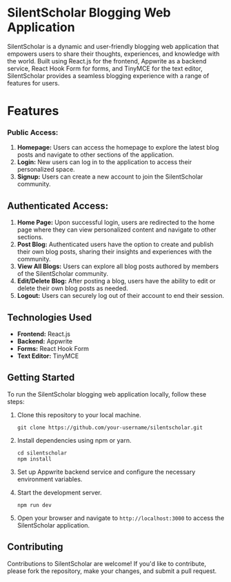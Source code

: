 # SilentScholar Blogging Web Application

SilentScholar is a dynamic and user-friendly blogging web application that empowers users to share their thoughts, experiences, and knowledge with the world. Built using React.js for the frontend, Appwrite as a backend service, React Hook Form for forms, and TinyMCE for the text editor, SilentScholar provides a seamless blogging experience with a range of features for users.

# Features

### Public Access:

1. **Homepage:** Users can access the homepage to explore the latest blog posts and navigate to other sections of the application.
2. **Login:** New users can log in to the application to access their personalized space.
3. **Signup:** Users can create a new account to join the SilentScholar community.

## Authenticated Access:

1. **Home Page:** Upon successful login, users are redirected to the home page where they can view personalized content and navigate to other sections.
2. **Post Blog:** Authenticated users have the option to create and publish their own blog posts, sharing their insights and experiences with the community.
3. **View All Blogs:** Users can explore all blog posts authored by members of the SilentScholar community.
4. **Edit/Delete Blog:** After posting a blog, users have the ability to edit or delete their own blog posts as needed.
5. **Logout:** Users can securely log out of their account to end their session.

## Technologies Used

- **Frontend:** React.js
- **Backend:** Appwrite
- **Forms:** React Hook Form
- **Text Editor:** TinyMCE

## Getting Started

To run the SilentScholar blogging web application locally, follow these steps:

1. Clone this repository to your local machine.
   ```
   git clone https://github.com/your-username/silentscholar.git
   ```

2. Install dependencies using npm or yarn.
   ```
   cd silentscholar
   npm install
   ```

3. Set up Appwrite backend service and configure the necessary environment variables.

4. Start the development server.
   ```
   npm run dev
   ```

5. Open your browser and navigate to `http://localhost:3000` to access the SilentScholar application.

## Contributing

Contributions to SilentScholar are welcome! If you'd like to contribute, please fork the repository, make your changes, and submit a pull request.
